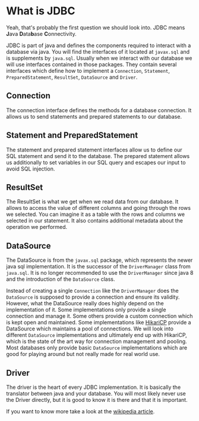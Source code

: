 # What is JDBC

Yeah, that's probably the first question we should look into.
JDBC means **J**ava **D**ata**b**ase **C**onnectivity.

JDBC is part of java and defines the components required to interact with a database via java.
You will find the interfaces of it located at `javax.sql` and is supplements by `java.sql`.
Usually when we interact with our database we will use interfaces contained in those packages.
They contain several interfaces which define how to implement a `Connection`, `Statement`, `PreparedStatement`, `ResultSet`, `DataSource` and `Driver`.

## Connection

The connection interface defines the methods for a database connection.
It allows us to send statements and prepared statements to our database.

## Statement and PreparedStatement

The statement and prepared statement interfaces allow us to define our SQL statement and send it to the database.
The prepared statement allows us additionally to set variables in our SQL query and escapes our input to avoid SQL injection.

## ResultSet

The ResultSet is what we get when we read data from our database.
It allows to access the value of different columns and going through the rows we selected.
You can imagine it as a table with the rows and columns we selected in our statement.
It also contains additional metadata about the operation we performed.

## DataSource

The DataSource is from the `javax.sql` package, which represents the newer java sql implementation.
It is the successor of the `DriverManager` class from `java.sql`.
It is no longer recommended to use the `DriverManager` since java 8 and the introduction of the `DataSource` class.

Instead of creating a single `Connection` like the `DriverManager` does the `DataSource` is supposed to provide a connection and ensure its validity.
However, what the DataSource really does highly depend on the implementation of it.
Some implementations only provide a single connection and manage it.
Some others provide a custom connection which is kept open and maintained.
Some implementations like [HikariCP](https://github.com/brettwooldridge/HikariCP) provide a DataSource which maintains a pool of connections.
We will look into different `DataSource` implementations and ultimately end up with HikariCP, which is the state of the art way for connection management and pooling.
Most databases only provide basic `DataSource` implementations which are good for playing around but not really made for real world use.

## Driver

The driver is the heart of every JDBC implementation.
It is basically the translator between java and your database.
You will most likely never use the Driver directly, but it is good to know it is there and that it is important.

If you want to know more take a look at the [wikipedia article](https://en.wikipedia.org/wiki/Java_Database_Connectivity).
